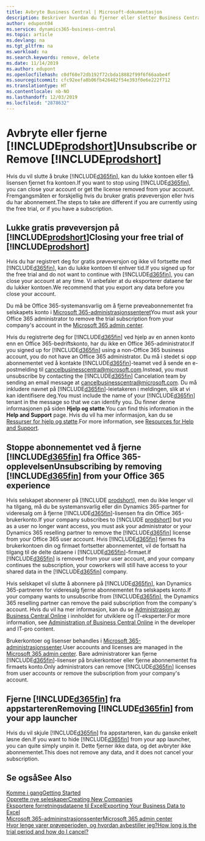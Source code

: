 ```yaml
---
title: Avbryte Business Central | Microsoft-dokumentasjon
description: Beskriver hvordan du fjerner eller sletter Business Central-opplevelsen.
author: edupont04
ms.service: dynamics365-business-central
ms.topic: article
ms.devlang: na
ms.tgt_pltfrm: na
ms.workload: na
ms.search.keywords: remove, delete
ms.date: 11/14/2019
ms.author: edupont
ms.openlocfilehash: c0df60e72db192f72cbda18882f99f6f66aabe4f
ms.sourcegitcommit: cfc92eefa8b06fb426482f54e393f0e6e222f712
ms.translationtype: HT
ms.contentlocale: nb-NO
ms.lasthandoff: 12/03/2019
ms.locfileid: "2878632"
---
```

# <a name="unsubscribe-or-remove-includeprodshortincludesprodshortmd"></a><span data-ttu-id="6b3bd-103">Avbryte eller fjerne [!INCLUDE[prodshort](includes/prodshort.md)]</span><span class="sxs-lookup"><span data-stu-id="6b3bd-103">Unsubscribe or Remove [!INCLUDE[prodshort](includes/prodshort.md)]</span></span>

<span data-ttu-id="6b3bd-104">Hvis du vil slutte å bruke [!INCLUDE[d365fin](includes/d365fin_md.md)], kan du lukke kontoen eller få lisensen fjernet fra kontoen.</span><span class="sxs-lookup"><span data-stu-id="6b3bd-104">If you want to stop using [!INCLUDE[d365fin](includes/d365fin_md.md)], you can close your account or get the license removed from your account.</span></span> <span data-ttu-id="6b3bd-105">Fremgangsmåten er forskjellig hvis du bruker gratis prøveversjon eller hvis du har abonnement.</span><span class="sxs-lookup"><span data-stu-id="6b3bd-105">The steps to take are different if you are currently using the free trial, or if you have a subscription.</span></span>  

## <a name="closing-your-free-trial-of-includeprodshortincludesprodshortmd"></a><span data-ttu-id="6b3bd-106">Lukke gratis prøveversjon på [!INCLUDE[prodshort](includes/prodshort.md)]</span><span class="sxs-lookup"><span data-stu-id="6b3bd-106">Closing your free trial of [!INCLUDE[prodshort](includes/prodshort.md)]</span></span>

<span data-ttu-id="6b3bd-107">Hvis du har registrert deg for gratis prøveversjon og ikke vil fortsette med [!INCLUDE[d365fin](includes/d365fin_md.md)], kan du lukke kontoen til enhver tid.</span><span class="sxs-lookup"><span data-stu-id="6b3bd-107">If you signed up for the free trial and do not want to continue with [!INCLUDE[d365fin](includes/d365fin_md.md)], you can close your account at any time.</span></span> <span data-ttu-id="6b3bd-108">Vi anbefaler at du eksporterer dataene før du lukker kontoen.</span><span class="sxs-lookup"><span data-stu-id="6b3bd-108">We recommend that you export any data before you close your account.</span></span> 

<span data-ttu-id="6b3bd-109">Du må be Office 365-systemansvarlig om å fjerne prøveabonnementet fra selskapets konto i [Microsoft 365-administrasjonssenteret](https://admin.microsoft.com/)</span><span class="sxs-lookup"><span data-stu-id="6b3bd-109">You must ask your Office 365 administrator to remove the trial subscription from your company's account in the [Microsoft 365 admin center](https://admin.microsoft.com/).</span></span> 

<span data-ttu-id="6b3bd-110">Hvis du registrerte deg for [!INCLUDE[d365fin](includes/d365fin_md.md)] ved hjelp av en annen konto enn en Office 365-bedriftskonto, har du ikke en Office 365-administrator.</span><span class="sxs-lookup"><span data-stu-id="6b3bd-110">If you signed up for [!INCLUDE[d365fin](includes/d365fin_md.md)] using a non-Office 365 business account, you do not have an Office 365 administrator.</span></span> <span data-ttu-id="6b3bd-111">Du må i stedet si opp abonnementet ved å kontakte [!INCLUDE[d365fin](includes/d365fin_md.md)]-teamet ved å sende en e-postmelding til cancelbusinesscentra@microsoft.com.</span><span class="sxs-lookup"><span data-stu-id="6b3bd-111">Instead, you must unsubscribe by contacting the [!INCLUDE[d365fin](includes/d365fin_md.md)] Cancelation team by sending an email message at cancelbusinesscentra@microsoft.com.</span></span> <span data-ttu-id="6b3bd-112">Du må inkludere navnet på [!INCLUDE[d365fin](includes/d365fin_md.md)]-leietakeren i meldingen, slik at vi kan identifisere deg.</span><span class="sxs-lookup"><span data-stu-id="6b3bd-112">You must include the name of your [!INCLUDE[d365fin](includes/d365fin_md.md)] tenant in the message so that we can identify you.</span></span> <span data-ttu-id="6b3bd-113">Du finner denne informasjonen på siden **Hjelp og støtte**.</span><span class="sxs-lookup"><span data-stu-id="6b3bd-113">You can find this information in the **Help and Support** page.</span></span> <span data-ttu-id="6b3bd-114">Hvis du vil ha mer informasjon, kan du se [Ressurser for hjelp og støtte](product-help-and-support.md).</span><span class="sxs-lookup"><span data-stu-id="6b3bd-114">For more information, see [Resources for Help and Support](product-help-and-support.md).</span></span>  

## <a name="unsubscribing-by-removing-included365finincludesd365fin_mdmd-from-your-office-365-experience"></a><span data-ttu-id="6b3bd-115">Stoppe abonnementet ved å fjerne [!INCLUDE[d365fin](includes/d365fin_md.md)] fra Office 365-opplevelsen</span><span class="sxs-lookup"><span data-stu-id="6b3bd-115">Unsubscribing by removing [!INCLUDE[d365fin](includes/d365fin_md.md)] from your Office 365 experience</span></span>

<span data-ttu-id="6b3bd-116">Hvis selskapet abonnerer på [!INCLUDE [prodshort](includes/prodshort.md)], men du ikke lenger vil ha tilgang, må du be systemansvarlig eller din Dynamics 365-partner for videresalg om å fjerne [!INCLUDE[d365fin](includes/d365fin_md.md)]-lisensen fra din Office 365-brukerkonto.</span><span class="sxs-lookup"><span data-stu-id="6b3bd-116">If your company subscribes to [!INCLUDE [prodshort](includes/prodshort.md)] but you as a user no longer want access, you must ask your administrator or your Dynamics 365 reselling partner to remove the [!INCLUDE[d365fin](includes/d365fin_md.md)] license from your Office 365 user account.</span></span> <span data-ttu-id="6b3bd-117">Hvis [!INCLUDE[d365fin](includes/d365fin_md.md)] fjernes fra brukerkontoen din og firmaet fortsetter abonnementet, vil de fortsatt ha tilgang til de delte dataene i [!INCLUDE[d365fin](includes/d365fin_md.md)]-firmaet.</span><span class="sxs-lookup"><span data-stu-id="6b3bd-117">If [!INCLUDE[d365fin](includes/d365fin_md.md)] is removed from your user account, and your company continues the subscription, your coworkers will still have access to your shared data in the [!INCLUDE[d365fin](includes/d365fin_md.md)] company.</span></span>  

<span data-ttu-id="6b3bd-118">Hvis selskapet vil slutte å abonnere på [!INCLUDE[d365fin](includes/d365fin_md.md)], kan Dynamics 365-partneren for videresalg fjerne abonnementet fra selskapets konto.</span><span class="sxs-lookup"><span data-stu-id="6b3bd-118">If your company wants to unsubscribe from [!INCLUDE[d365fin](includes/d365fin_md.md)], the Dynamics 365 reselling partner can remove the paid subscription from the company's account.</span></span> <span data-ttu-id="6b3bd-119">Hvis du vil ha mer informasjon, kan du se [Administrasjon av Business Central Online](/dynamics365/business-central/dev-itpro/administration/tenant-administration) i innholdet for utviklere og IT-eksperter.</span><span class="sxs-lookup"><span data-stu-id="6b3bd-119">For more information, see [Administration of Business Central Online](/dynamics365/business-central/dev-itpro/administration/tenant-administration) in the developer and IT-pro content.</span></span>  

<span data-ttu-id="6b3bd-120">Brukerkontoer og lisenser behandles i [Microsoft 365-administrasjonssenter](https://admin.microsoft.com/).</span><span class="sxs-lookup"><span data-stu-id="6b3bd-120">User accounts and licenses are managed in the [Microsoft 365 admin center](https://admin.microsoft.com/).</span></span> <span data-ttu-id="6b3bd-121">Bare administratorer kan fjerne [!INCLUDE[d365fin](includes/d365fin_md.md)]-lisenser på brukerkontoer eller fjerne abonnementet fra firmaets konto.</span><span class="sxs-lookup"><span data-stu-id="6b3bd-121">Only administrators can remove [!INCLUDE[d365fin](includes/d365fin_md.md)] licenses from user accounts or remove the subscription from your company's account.</span></span>  

## <a name="removing-included365finincludesd365fin_mdmd-from-your-app-launcher"></a><span data-ttu-id="6b3bd-122">Fjerne [!INCLUDE[d365fin](includes/d365fin_md.md)] fra appstarteren</span><span class="sxs-lookup"><span data-stu-id="6b3bd-122">Removing [!INCLUDE[d365fin](includes/d365fin_md.md)] from your app launcher</span></span>
<span data-ttu-id="6b3bd-123">Hvis du vil skjule [!INCLUDE[d365fin](includes/d365fin_md.md)] fra appstarteren, kan du ganske enkelt løsne den.</span><span class="sxs-lookup"><span data-stu-id="6b3bd-123">If you want to hide [!INCLUDE[d365fin](includes/d365fin_md.md)] from your app launcher, you can quite simply unpin it.</span></span> <span data-ttu-id="6b3bd-124">Dette fjerner ikke data, og det avbryter ikke abonnementet.</span><span class="sxs-lookup"><span data-stu-id="6b3bd-124">This does not remove any data, and it does not cancel your subscription.</span></span>  

## <a name="see-also"></a><span data-ttu-id="6b3bd-125">Se også</span><span class="sxs-lookup"><span data-stu-id="6b3bd-125">See Also</span></span>
[<span data-ttu-id="6b3bd-126">Komme i gang</span><span class="sxs-lookup"><span data-stu-id="6b3bd-126">Getting Started</span></span>](product-get-started.md)  
[<span data-ttu-id="6b3bd-127">Opprette nye seleskaper</span><span class="sxs-lookup"><span data-stu-id="6b3bd-127">Creating New Companies</span></span>](about-new-company.md)  
[<span data-ttu-id="6b3bd-128">Eksportere forretningsdataene til Excel</span><span class="sxs-lookup"><span data-stu-id="6b3bd-128">Exporting Your Business Data to Excel</span></span>](about-export-data.md)  
[<span data-ttu-id="6b3bd-129">Microsoft 365-admininstrasjonssenter</span><span class="sxs-lookup"><span data-stu-id="6b3bd-129">Microsoft 365 admin center</span></span>](https://admin.microsoft.com/)  
[<span data-ttu-id="6b3bd-130">Hvor lenge varer prøveperioden, og hvordan avbestiller jeg?</span><span class="sxs-lookup"><span data-stu-id="6b3bd-130">How long is the trial period and how do I cancel?</span></span>](https://community.dynamics.com/business/b/financials/archive/2016/11/28/how-long-is-the-trial-period-and-how-do-i-cancel)  

